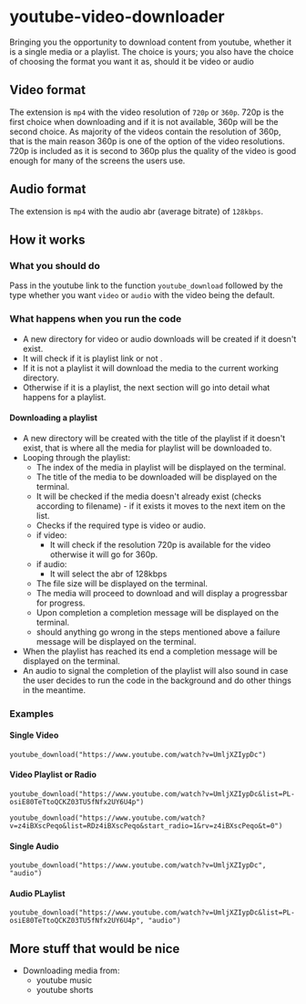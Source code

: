 # **youtube-video-downloader**

Bringing you the opportunity to download content from youtube, whether it is a single media or a playlist. The choice is yours; you also have the choice of choosing the format you want it as, should it be video or audio

## **Video format**

The extension is `mp4` with the video resolution of `720p` or `360p`. 720p is the first choice when downloading and if it is not available, 360p will be the second choice. As majority of the videos contain the resolution of 360p, that is the main reason 360p is one of the option of the video resolutions. 720p is included as it is second to 360p plus the quality of the video is good enough for many of the screens the users use.

## **Audio format**

The extension is `mp4` with the audio abr (average bitrate) of `128kbps`.

## **How it works**

### **What you should do**

Pass in the youtube link to the function `youtube_download` followed by the type whether you want `video` or `audio` with the video being the default.

### **What happens when you run the code**

* A new directory for video or audio downloads will be created if it doesn't exist.
* It will check if it is playlist link or not .
* If it is not a playlist it will download the media to the current working directory.
* Otherwise if it is a playlist, the next section will go into detail what happens for a playlist.

#### **Downloading a playlist**

* A new directory will be created with the title of the playlist if it doesn't exist, that is where all the media for playlist will be downloaded to.
* Looping through the playlist:
    * The index of the media in playlist will be displayed on the terminal.
    * The title of the media to be downloaded will be displayed on the terminal.
    * It will be checked if the media doesn't already exist (checks according to filename) - if it exists it moves to the next item on the list.
    * Checks if the required type is video or audio.
    * if video:
        * It will check if the resolution 720p is available for the video otherwise it will go for 360p.
    * if audio:
        * It will select the abr of 128kbps
    * The file size will be displayed on the terminal.
    * The media will proceed to download and will display a progressbar for progress.
    * Upon completion a completion message will be displayed on the terminal.
    * should anything go wrong in the steps mentioned above a failure message will be displayed on the terminal.
* When the playlist has reached its end a completion message will be displayed on the terminal.
* An audio to signal the completion of the playlist will also sound in case the user decides to run the code in the background and do other things in the meantime.

### **Examples**

#### Single Video

```
youtube_download("https://www.youtube.com/watch?v=UmljXZIypDc")
```

#### Video Playlist or Radio

```
youtube_download("https://www.youtube.com/watch?v=UmljXZIypDc&list=PL-osiE80TeTtoQCKZ03TU5fNfx2UY6U4p")

youtube_download("https://www.youtube.com/watch?v=z4iBXscPeqo&list=RDz4iBXscPeqo&start_radio=1&rv=z4iBXscPeqo&t=0")
```

#### Single Audio

```
youtube_download("https://www.youtube.com/watch?v=UmljXZIypDc", "audio")
```

#### Audio PLaylist

```
youtube_download("https://www.youtube.com/watch?v=UmljXZIypDc&list=PL-osiE80TeTtoQCKZ03TU5fNfx2UY6U4p", "audio")
```


## More stuff that would be nice

* Downloading media from:
    * youtube music
    * youtube shorts
